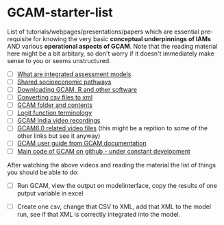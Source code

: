 # GCAM-starter-list

List of tutorials/webpages/presentations/papers which are essential pre-requisite for knowing the very basic **conceptual underpinnings of IAMs** AND various **operational aspects of GCAM**. Note that the reading material here might be a bit arbitary, so don't worry if it doesn't immediately make sense to you or seems unstructured.

- [ ] [What are integrated assessment models](https://www.carbonbrief.org/qa-how-integrated-assessment-models-are-used-to-study-climate-change/)
- [ ] [Shared socioeconomic pathways](https://www.carbonbrief.org/explainer-how-shared-socioeconomic-pathways-explore-future-climate-change/)
- [ ] [Downloading GCAM, R and other software](https://docs.google.com/document/d/1LTMHa8tlqRAQqERDWx1XwC-ttRj92qU1/edit#heading=h.3uj7qztxm7a3)
- [ ] [Converting csv files to xml](https://docs.google.com/document/d/1utQ3Ru_Byy1QItdeHJvBk8YZdDViFz16/edit)
- [ ] [GCAM folder and contents](https://docs.google.com/document/d/1ORdTJFGlGV_-lvwsSGaXjKoxIwuGEGSM/edit)
- [ ] [Logit function terminology](https://docs.google.com/document/d/1KfWoKRduAt3iZVGaAdAm9ejoBVpHpYKW/edit)
- [ ] [GCAM India video recordings](https://drive.google.com/drive/folders/1WcZxnQgv-mw9-l2x7StJVZUFw-rg_JBU)
- [ ] [GCAM6.0 related video files](https://gcims.pnnl.gov/community) (this might be a repition to some of the other links but see it anyway)
- [ ] [GCAM user guide from GCAM documentation](http://jgcri.github.io/gcam-doc/user-guide.html)
- [ ] [Main code of GCAM on github - under constant development](https://github.com/JGCRI/gcam-core)

After watching the above videos and reading the material the list of things you should be able to do:
- [ ] Run GCAM, view the output on modelinterface, copy the results of one putput variable in excel
- [ ] Create one csv, change that CSV to XML, add that XML to the model run, see if that XML is correctly integrated into the model.
 

